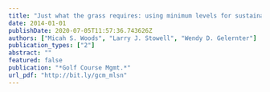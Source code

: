 ```yaml
---
title: "Just what the grass requires: using minimum levels for sustainable nutrition"
date: 2014-01-01
publishDate: 2020-07-05T11:57:36.743626Z
authors: ["Micah S. Woods", "Larry J. Stowell", "Wendy D. Gelernter"]
publication_types: ["2"]
abstract: ""
featured: false
publication: "*Golf Course Mgmt.*"
url_pdf: "http://bit.ly/gcm_mlsn"
---
```


